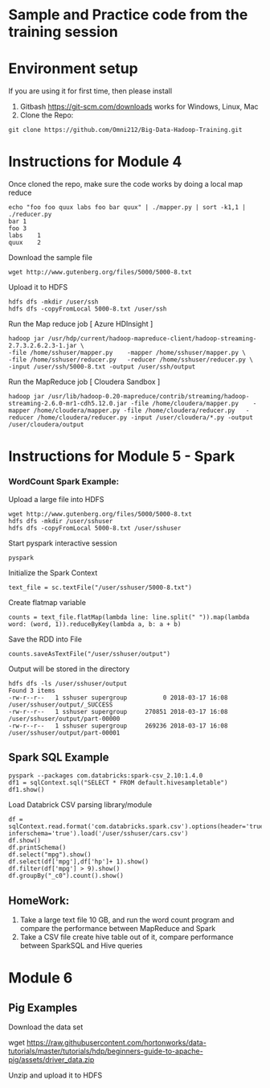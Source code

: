 # Sample and Practice code from the training session


# Environment setup 

If you are using it for first time, then please install 

1. Gitbash https://git-scm.com/downloads works for Windows, Linux, Mac
2. Clone the Repo: 

``` 
git clone https://github.com/Omni212/Big-Data-Hadoop-Training.git

``` 

# Instructions for Module 4

Once cloned the repo, make sure the code works by doing a local map reduce

```
echo "foo foo quux labs foo bar quux" | ./mapper.py | sort -k1,1 | ./reducer.py
bar	1
foo	3
labs	1
quux	2
```

Download the sample file 

```
wget http://www.gutenberg.org/files/5000/5000-8.txt
```

Upload it to HDFS

```
hdfs dfs -mkdir /user/ssh
hdfs dfs -copyFromLocal 5000-8.txt /user/ssh
```

Run the Map reduce job [ Azure HDInsight ]

```
hadoop jar /usr/hdp/current/hadoop-mapreduce-client/hadoop-streaming-2.7.3.2.6.2.3-1.jar \
-file /home/sshuser/mapper.py    -mapper /home/sshuser/mapper.py \
-file /home/sshuser/reducer.py   -reducer /home/sshuser/reducer.py \
-input /user/ssh/5000-8.txt -output /user/ssh/output

```

Run the MapReduce job [ Cloudera Sandbox ]

```
hadoop jar /usr/lib/hadoop-0.20-mapreduce/contrib/streaming/hadoop-streaming-2.6.0-mr1-cdh5.12.0.jar -file /home/cloudera/mapper.py    -mapper /home/cloudera/mapper.py -file /home/cloudera/reducer.py   -reducer /home/cloudera/reducer.py -input /user/cloudera/*.py -output /user/cloudera/output
```

# Instructions for Module 5 - Spark 

### WordCount Spark Example:

Upload a large file into HDFS

```
wget http://www.gutenberg.org/files/5000/5000-8.txt
hdfs dfs -mkdir /user/sshuser
hdfs dfs -copyFromLocal 5000-8.txt /user/sshuser
```

Start pyspark interactive session

```
pyspark
```

Initialize the Spark Context

```
text_file = sc.textFile("/user/sshuser/5000-8.txt")
```

Create flatmap variable

```
counts = text_file.flatMap(lambda line: line.split(" ")).map(lambda word: (word, 1)).reduceByKey(lambda a, b: a + b)
```

Save the RDD into File

```
counts.saveAsTextFile("/user/sshuser/output")
```
Output will be stored in the directory

```
hdfs dfs -ls /user/sshuser/output
Found 3 items
-rw-r--r--   1 sshuser supergroup          0 2018-03-17 16:08 /user/sshuser/output/_SUCCESS
-rw-r--r--   1 sshuser supergroup     270851 2018-03-17 16:08 /user/sshuser/output/part-00000
-rw-r--r--   1 sshuser supergroup     269236 2018-03-17 16:08 /user/sshuser/output/part-00001
```

## Spark SQL Example


```
pyspark --packages com.databricks:spark-csv_2.10:1.4.0
df1 = sqlContext.sql("SELECT * FROM default.hivesampletable")
df1.show()
```

Load Databrick CSV parsing library/module

```
df = sqlContext.read.format('com.databricks.spark.csv').options(header='true', inferschema='true').load('/user/sshuser/cars.csv')
df.show()
df.printSchema()
df.select("mpg").show()
df.select(df['mpg'],df['hp']+ 1).show()
df.filter(df['mpg'] > 9).show()
df.groupBy("_c0").count().show()
```

## HomeWork:

1. Take a large text file 10 GB, and run the word count program and compare the performance between MapReduce and Spark
2. Take a CSV file create hive table out of it, compare performance between SparkSQL and Hive queries

# Module 6 

## Pig Examples

Download the data set

wget https://raw.githubusercontent.com/hortonworks/data-tutorials/master/tutorials/hdp/beginners-guide-to-apache-pig/assets/driver_data.zip

Unzip and upload it to HDFS

